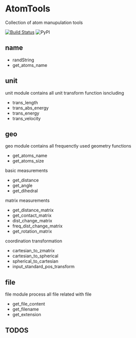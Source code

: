 # AtomTools

Collection of atom manupulation tools

[![Build Status](https://travis-ci.org/atomse/atomtools.svg?branch=master)](https://travis-ci.org/atomse/atomtools)
![PyPI](https://img.shields.io/pypi/v/atomtools.svg)


## name

* randString
* get_atoms_name

## unit

unit module contains all unit transform function isncluding

* trans_length
* trans_abs_energy
* trans_energy
* trans_velocity


## geo

geo module contains all frequenctly used geometry functions

* get_atoms_name
* get_atoms_size


basic measurements

* get_distance
* get_angle
* get_dihedral


matrix measurements

* get_distance_matrix
* get_contact_matrix
* dist_change_matrix
* freq_dist_change_matrix
* get_rotation_matrix


coordination transformation

* cartesian_to_zmatrix
* cartesian_to_spherical
* spherical_to_cartesian
* input_standard_pos_transform



## file

file module process all file related with file


* get_file_content
* get_filename
* get_extension




## TODOS


